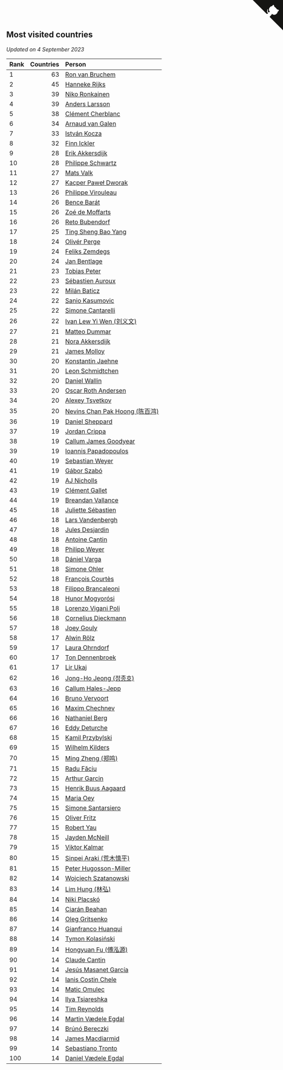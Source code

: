 ## Most visited countries

*Updated on  4 September 2023*

| Rank | Countries | Person |
| :--- | ---: | :--- |
| 1 | 63 | [Ron van Bruchem](https://www.worldcubeassociation.org/persons/2003BRUC01) |
| 2 | 45 | [Hanneke Rijks](https://www.worldcubeassociation.org/persons/2008RIJK01) |
| 3 | 39 | [Niko Ronkainen](https://www.worldcubeassociation.org/persons/2010RONK01) |
| 4 | 39 | [Anders Larsson](https://www.worldcubeassociation.org/persons/2003LARS01) |
| 5 | 38 | [Clément Cherblanc](https://www.worldcubeassociation.org/persons/2014CHER05) |
| 6 | 34 | [Arnaud van Galen](https://www.worldcubeassociation.org/persons/2006GALE01) |
| 7 | 33 | [István Kocza](https://www.worldcubeassociation.org/persons/2005KOCZ01) |
| 8 | 32 | [Finn Ickler](https://www.worldcubeassociation.org/persons/2012ICKL01) |
| 9 | 28 | [Erik Akkersdijk](https://www.worldcubeassociation.org/persons/2005AKKE01) |
| 10 | 28 | [Philippe Schwartz](https://www.worldcubeassociation.org/persons/2018SCHW02) |
| 11 | 27 | [Mats Valk](https://www.worldcubeassociation.org/persons/2007VALK01) |
| 12 | 27 | [Kacper Paweł Dworak](https://www.worldcubeassociation.org/persons/2020DWOR01) |
| 13 | 26 | [Philippe Virouleau](https://www.worldcubeassociation.org/persons/2008VIRO01) |
| 14 | 26 | [Bence Barát](https://www.worldcubeassociation.org/persons/2008BARA01) |
| 15 | 26 | [Zoé de Moffarts](https://www.worldcubeassociation.org/persons/2010MOFF02) |
| 16 | 26 | [Reto Bubendorf](https://www.worldcubeassociation.org/persons/2012BUBE01) |
| 17 | 25 | [Ting Sheng Bao Yang](https://www.worldcubeassociation.org/persons/2008BAOY01) |
| 18 | 24 | [Olivér Perge](https://www.worldcubeassociation.org/persons/2007PERG01) |
| 19 | 24 | [Feliks Zemdegs](https://www.worldcubeassociation.org/persons/2009ZEMD01) |
| 20 | 24 | [Jan Bentlage](https://www.worldcubeassociation.org/persons/2010BENT01) |
| 21 | 23 | [Tobias Peter](https://www.worldcubeassociation.org/persons/2014PETE03) |
| 22 | 23 | [Sébastien Auroux](https://www.worldcubeassociation.org/persons/2008AURO01) |
| 23 | 22 | [Milán Baticz](https://www.worldcubeassociation.org/persons/2005BATI01) |
| 24 | 22 | [Sanio Kasumovic](https://www.worldcubeassociation.org/persons/2009KASU01) |
| 25 | 22 | [Simone Cantarelli](https://www.worldcubeassociation.org/persons/2012CANT02) |
| 26 | 22 | [Ivan Lew Yi Wen (刘义文)](https://www.worldcubeassociation.org/persons/2012WENI01) |
| 27 | 21 | [Matteo Dummar](https://www.worldcubeassociation.org/persons/2017DUMM01) |
| 28 | 21 | [Nora Akkersdijk](https://www.worldcubeassociation.org/persons/2009CHRI03) |
| 29 | 21 | [James Molloy](https://www.worldcubeassociation.org/persons/2011MOLL01) |
| 30 | 20 | [Konstantin Jaehne](https://www.worldcubeassociation.org/persons/2015JAEH01) |
| 31 | 20 | [Leon Schmidtchen](https://www.worldcubeassociation.org/persons/2010SCHM01) |
| 32 | 20 | [Daniel Wallin](https://www.worldcubeassociation.org/persons/2013WALL03) |
| 33 | 20 | [Oscar Roth Andersen](https://www.worldcubeassociation.org/persons/2008ANDE02) |
| 34 | 20 | [Alexey Tsvetkov](https://www.worldcubeassociation.org/persons/2017TSVE02) |
| 35 | 20 | [Nevins Chan Pak Hoong (陈百鸿)](https://www.worldcubeassociation.org/persons/2010CHAN20) |
| 36 | 19 | [Daniel Sheppard](https://www.worldcubeassociation.org/persons/2009SHEP01) |
| 37 | 19 | [Jordan Crippa](https://www.worldcubeassociation.org/persons/2019CRIP01) |
| 38 | 19 | [Callum James Goodyear](https://www.worldcubeassociation.org/persons/2012GOOD02) |
| 39 | 19 | [Ioannis Papadopoulos](https://www.worldcubeassociation.org/persons/2013PAPA01) |
| 40 | 19 | [Sebastian Weyer](https://www.worldcubeassociation.org/persons/2010WEYE02) |
| 41 | 19 | [Gábor Szabó](https://www.worldcubeassociation.org/persons/2005SZAB02) |
| 42 | 19 | [AJ Nicholls](https://www.worldcubeassociation.org/persons/2015NICH04) |
| 43 | 19 | [Clément Gallet](https://www.worldcubeassociation.org/persons/2004GALL02) |
| 44 | 19 | [Breandan Vallance](https://www.worldcubeassociation.org/persons/2007VALL01) |
| 45 | 18 | [Juliette Sébastien](https://www.worldcubeassociation.org/persons/2014SEBA01) |
| 46 | 18 | [Lars Vandenbergh](https://www.worldcubeassociation.org/persons/2003VAND01) |
| 47 | 18 | [Jules Desjardin](https://www.worldcubeassociation.org/persons/2010DESJ01) |
| 48 | 18 | [Antoine Cantin](https://www.worldcubeassociation.org/persons/2010CANT02) |
| 49 | 18 | [Philipp Weyer](https://www.worldcubeassociation.org/persons/2010WEYE01) |
| 50 | 18 | [Dániel Varga](https://www.worldcubeassociation.org/persons/2008VARG01) |
| 51 | 18 | [Simone Ohler](https://www.worldcubeassociation.org/persons/2014OHLE01) |
| 52 | 18 | [François Courtès](https://www.worldcubeassociation.org/persons/2008COUR01) |
| 53 | 18 | [Filippo Brancaleoni](https://www.worldcubeassociation.org/persons/2008BRAN01) |
| 54 | 18 | [Hunor Mogyorósi](https://www.worldcubeassociation.org/persons/2015MOGY01) |
| 55 | 18 | [Lorenzo Vigani Poli](https://www.worldcubeassociation.org/persons/2007POLI01) |
| 56 | 18 | [Cornelius Dieckmann](https://www.worldcubeassociation.org/persons/2009DIEC01) |
| 57 | 18 | [Joey Gouly](https://www.worldcubeassociation.org/persons/2007GOUL01) |
| 58 | 17 | [Alwin Rölz](https://www.worldcubeassociation.org/persons/2016ROLZ01) |
| 59 | 17 | [Laura Ohrndorf](https://www.worldcubeassociation.org/persons/2009OHRN01) |
| 60 | 17 | [Ton Dennenbroek](https://www.worldcubeassociation.org/persons/2003DENN01) |
| 61 | 17 | [Lir Ukaj](https://www.worldcubeassociation.org/persons/2016UKAJ01) |
| 62 | 16 | [Jong-Ho Jeong (정종호)](https://www.worldcubeassociation.org/persons/2008JONG03) |
| 63 | 16 | [Callum Hales-Jepp](https://www.worldcubeassociation.org/persons/2012HALE01) |
| 64 | 16 | [Bruno Vervoort](https://www.worldcubeassociation.org/persons/2011VERV01) |
| 65 | 16 | [Maxim Chechnev](https://www.worldcubeassociation.org/persons/2011CHEC01) |
| 66 | 16 | [Nathaniel Berg](https://www.worldcubeassociation.org/persons/2012BERG04) |
| 67 | 16 | [Eddy Deturche](https://www.worldcubeassociation.org/persons/2014DETU01) |
| 68 | 15 | [Kamil Przybylski](https://www.worldcubeassociation.org/persons/2016PRZY01) |
| 69 | 15 | [Wilhelm Kilders](https://www.worldcubeassociation.org/persons/2010KILD02) |
| 70 | 15 | [Ming Zheng (郑鸣)](https://www.worldcubeassociation.org/persons/2009ZHEN11) |
| 71 | 15 | [Radu Făciu](https://www.worldcubeassociation.org/persons/2009FACI01) |
| 72 | 15 | [Arthur Garcin](https://www.worldcubeassociation.org/persons/2014GARC27) |
| 73 | 15 | [Henrik Buus Aagaard](https://www.worldcubeassociation.org/persons/2006BUUS01) |
| 74 | 15 | [Maria Oey](https://www.worldcubeassociation.org/persons/2007OEYM01) |
| 75 | 15 | [Simone Santarsiero](https://www.worldcubeassociation.org/persons/2009SANT01) |
| 76 | 15 | [Oliver Fritz](https://www.worldcubeassociation.org/persons/2014FRIT02) |
| 77 | 15 | [Robert Yau](https://www.worldcubeassociation.org/persons/2009YAUR01) |
| 78 | 15 | [Jayden McNeill](https://www.worldcubeassociation.org/persons/2012MCNE01) |
| 79 | 15 | [Viktor Kalmar](https://www.worldcubeassociation.org/persons/2011KALM01) |
| 80 | 15 | [Sinpei Araki (荒木慎平)](https://www.worldcubeassociation.org/persons/2006ARAK01) |
| 81 | 15 | [Peter Hugosson-Miller](https://www.worldcubeassociation.org/persons/2021HUGO01) |
| 82 | 14 | [Wojciech Szatanowski](https://www.worldcubeassociation.org/persons/2011SZAT01) |
| 83 | 14 | [Lim Hung (林弘)](https://www.worldcubeassociation.org/persons/2016HUNG08) |
| 84 | 14 | [Niki Placskó](https://www.worldcubeassociation.org/persons/2008PLAC01) |
| 85 | 14 | [Ciarán Beahan](https://www.worldcubeassociation.org/persons/2012BEAH01) |
| 86 | 14 | [Oleg Gritsenko](https://www.worldcubeassociation.org/persons/2011GRIT01) |
| 87 | 14 | [Gianfranco Huanqui](https://www.worldcubeassociation.org/persons/2013HUAN29) |
| 88 | 14 | [Tymon Kolasiński](https://www.worldcubeassociation.org/persons/2016KOLA02) |
| 89 | 14 | [Hongyuan Fu (傅泓源)](https://www.worldcubeassociation.org/persons/2017FUHO01) |
| 90 | 14 | [Claude Cantin](https://www.worldcubeassociation.org/persons/2012CANT01) |
| 91 | 14 | [Jesús Masanet García](https://www.worldcubeassociation.org/persons/2004MASA01) |
| 92 | 14 | [Ianis Costin Chele](https://www.worldcubeassociation.org/persons/2021CHEL01) |
| 93 | 14 | [Matic Omulec](https://www.worldcubeassociation.org/persons/2010OMUL02) |
| 94 | 14 | [Ilya Tsiareshka](https://www.worldcubeassociation.org/persons/2012TERE01) |
| 95 | 14 | [Tim Reynolds](https://www.worldcubeassociation.org/persons/2005REYN01) |
| 96 | 14 | [Martin Vædele Egdal](https://www.worldcubeassociation.org/persons/2013EGDA02) |
| 97 | 14 | [Brúnó Bereczki](https://www.worldcubeassociation.org/persons/2008BERE01) |
| 98 | 14 | [James Macdiarmid](https://www.worldcubeassociation.org/persons/2015MACD03) |
| 99 | 14 | [Sebastiano Tronto](https://www.worldcubeassociation.org/persons/2011TRON02) |
| 100 | 14 | [Daniel Vædele Egdal](https://www.worldcubeassociation.org/persons/2013EGDA01) |


<a href="https://github.com/JustinTimeCuber/wca_statistics" class="github-corner" aria-label="View source on Github"><svg width="80" height="80" viewBox="0 0 250 250" style="fill:#151513; color:#fff; position: absolute; top: 0; border: 0; right: 0;" aria-hidden="true"><path d="M0,0 L115,115 L130,115 L142,142 L250,250 L250,0 Z"></path><path d="M128.3,109.0 C113.8,99.7 119.0,89.6 119.0,89.6 C122.0,82.7 120.5,78.6 120.5,78.6 C119.2,72.0 123.4,76.3 123.4,76.3 C127.3,80.9 125.5,87.3 125.5,87.3 C122.9,97.6 130.6,101.9 134.4,103.2" fill="currentColor" style="transform-origin: 130px 106px;" class="octo-arm"></path><path d="M115.0,115.0 C114.9,115.1 118.7,116.5 119.8,115.4 L133.7,101.6 C136.9,99.2 139.9,98.4 142.2,98.6 C133.8,88.0 127.5,74.4 143.8,58.0 C148.5,53.4 154.0,51.2 159.7,51.0 C160.3,49.4 163.2,43.6 171.4,40.1 C171.4,40.1 176.1,42.5 178.8,56.2 C183.1,58.6 187.2,61.8 190.9,65.4 C194.5,69.0 197.7,73.2 200.1,77.6 C213.8,80.2 216.3,84.9 216.3,84.9 C212.7,93.1 206.9,96.0 205.4,96.6 C205.1,102.4 203.0,107.8 198.3,112.5 C181.9,128.9 168.3,122.5 157.7,114.1 C157.9,116.9 156.7,120.9 152.7,124.9 L141.0,136.5 C139.8,137.7 141.6,141.9 141.8,141.8 Z" fill="currentColor" class="octo-body"></path></svg></a><style>.github-corner:hover .octo-arm{animation:octocat-wave 560ms ease-in-out}@keyframes octocat-wave{0%,100%{transform:rotate(0)}20%,60%{transform:rotate(-25deg)}40%,80%{transform:rotate(10deg)}}@media (max-width:500px){.github-corner:hover .octo-arm{animation:none}.github-corner .octo-arm{animation:octocat-wave 560ms ease-in-out}}</style>
